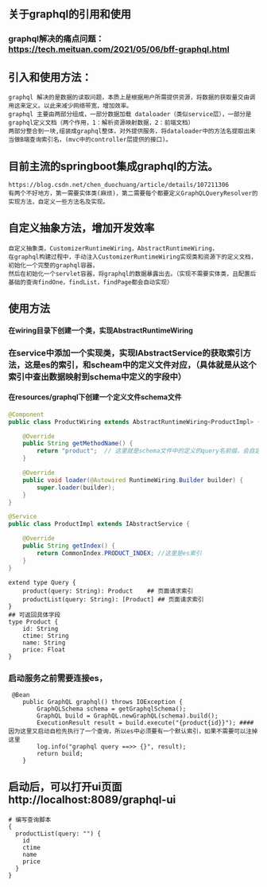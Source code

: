 ## 关于graphql的引用和使用
### graphql解决的痛点问题：https://tech.meituan.com/2021/05/06/bff-graphql.html
## 引入和使用方法：
```text
graphql 解决的是数据的读取问题，本质上是根据用户所需提供资源，将数据的获取量交由调用这来定义。以此来减少网络带宽，增加效率。
graphql 主要由两部分组成，一部分数据加载 dataloader（类似service层），一部分是graphql定义文档（两个作用，1：解析资源映射数据，2：前端文档）
两部分整合到一块,组装成graphql整体，对外提供服务，将dataloader中的方法名提取出来当做B端查询索引名，(mvc中的controller层提供的接口)。
```
## 目前主流的springboot集成graphql的方法。
```text
https://blog.csdn.net/chen_duochuang/article/details/107211306
有两个不好地方，第一需要实体类(麻烦)，第二需要每个都要定义GraphQLQueryResolver的实现方法，自定义一些方法名及实现。
```
## 自定义抽象方法，增加开发效率
```textmate
自定义抽象类，CustomizerRuntimeWiring，AbstractRuntimeWiring，
在graphql构建过程中，手动注入CustomizerRuntimeWiring实现类和资源下的定义文档，初始化一个完整的graphql容器，
然后在初始化一个servlet容器，将graphql的数据暴露出去。（实现不需要实体类，且配置后基础的查询findOne，findList，findPage都会自动实现）
``` 
## 使用方法
#### 在wiring目录下创建一个类，实现AbstractRuntimeWiring
### 在service中添加一个实现类，实现IAbstractService的获取索引方法，这是es的索引，和scheam中的定义文件对应，（具体就是从这个索引中查出数据映射到schema中定义的字段中）
#### 在resources/graphql下创建一个定义文件schema文件
```java
@Component
public class ProductWiring extends AbstractRuntimeWiring<ProductImpl> {

    @Override
    public String getMethodName() {
        return "product";  // 这里就是schema文件中的定义的query名前缀，会自定生成三个方法，product和productList和productPage方法
    }

    @Override
    public void loader(@Autowired RuntimeWiring.Builder builder) {
        super.loader(builder);
    }
}
```
```java
@Service
public class ProductImpl extends IAbstractService {

    @Override
    public String getIndex() {
        return CommonIndex.PRODUCT_INDEX; //这里是es索引
    }
}

```
```text
extend type Query {
    product(query: String): Product    ## 页面请求索引
    productList(query: String): [Product] ## 页面请求索引
}
## 可返回具体字段
type Product {
    id: String
    ctime: String
    name: String
    price: Float
}
```
### 启动服务之前需要连接es，
```text
 @Bean
    public GraphQL graphql() throws IOException {
        GraphQLSchema schema = getGraphqlSchema();
        GraphQL build = GraphQL.newGraphQL(schema).build();
        ExecutionResult result = build.execute("{product{id}}"); #### 因为这里又启动自检先执行了一个查询，所以es中必须要有一个默认索引，如果不需要可以注掉这里
        log.info("graphql query ==>> {}", result);
        return build;
    }
```
## 启动后，可以打开ui页面 http://localhost:8089/graphql-ui
```text
# 编写查询脚本
{
  productList(query: "") {
    id
    ctime
    name
    price
  }
}
```

